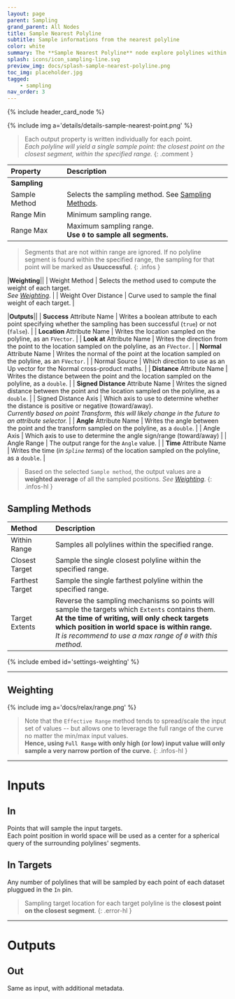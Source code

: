 ```yaml
---
layout: page
parent: Sampling
grand_parent: All Nodes
title: Sample Nearest Polyline
subtitle: Sample informations from the nearest polyline
color: white
summary: The **Sample Nearest Polyline** node explore polylines within a range using various methods. Define sampling range, weight targets, and obtain useful attributes.
splash: icons/icon_sampling-line.svg
preview_img: docs/splash-sample-nearest-polyline.png
toc_img: placeholder.jpg
tagged: 
    - sampling
nav_order: 3
---
```


{% include header_card_node %}

{% include img a='details/details-sample-nearest-point.png' %} 

> Each output property is written individually for each point.  
> *Each polyline will yield a single sample point: the closest point on the closest segment, within the specified range.*
{: .comment }

| Property       | Description          |
|:-------------|:------------------|
|**Sampling**||
| Sample Method          | Selects the sampling method. See [Sampling Methods](#sampling-methods). |
| Range Min          | Minimum sampling range. |
| Range Max          | Maximum sampling range.<br>**Use `0` to sample all segments.** |

> Segments that are not within range are ignored.
> If no polyline segment is found within the specified range, the sampling for that point will be marked as **Usuccessful**.
{: .infos }

|**Weighting**||
| Weight Method          | Selects the method used to compute the weight of each target.<br>*See [Weighting](#weighting)*. |
| Weight Over Distance          | Curve used to sample the final weight of each target. |

|**Outputs**||
| **Success** Attribute Name     | Writes a boolean attribute to each point specifying whether the sampling has been successful (`true`) or not (`false`). |
| **Location** Attribute Name     | Writes the location sampled on the polyline, as an `FVector`. |
| **Look at** Attribute Name     | Writes the direction from the point to the location sampled on the polyline, as an `FVector`. |
| **Normal** Attribute Name     | Writes the normal of the point at the location sampled on the polyline, as an `FVector`. |
| Normal Source | Which direction to use as an Up vector for the Normal cross-product maths. |
| **Distance** Attribute Name     | Writes the distance between the point and the location sampled on the polyline, as a `double`. |
| **Signed Distance** Attribute Name     | Writes the signed distance between the point and the location sampled on the polyline, as a `double`. |
| Signed Distance Axis | Which axis to use to determine whether the distance is positive or negative (toward/away).<br>*Currently based on point Transform, this will likely change in the future to an attribute selector.* |
| **Angle** Attribute Name     | Writes the angle between the point and the transform sampled on the polyline, as a `double`. |
| Angle Axis | Which axis to use to determine the angle sign/range (toward/away) |
| Angle Range | The output range for the `Angle` value. |
| **Time** Attribute Name     | Writes the time (*in `Spline` terms*) of the location sampled on the polyline, as a `double`. |

> Based on the selected `Sample method`, the output values are a **weighted average** of all the sampled positions. 
> *See [Weighting](#weighting)*.
{: .infos-hl }

## Sampling Methods

| Method       | Description          |
|:-------------|:------------------|
| Within Range          | Samples all polylines within the specified range. |
| Closest Target          | Sample the single closest polyline within the specified range. |
| Farthest Target          | Sample the single farthest polyline within the specified range. |
| Target Extents          | Reverse the sampling mechanisms so points will sample the targets which `Extents` contains them.<br>**At the time of writing, will only check targets which position in world space is within range.**<br>*It is recommend to use a max range of `0` with this method.* |

{% include embed id='settings-weighting' %}

---
## Weighting

{% include img a='docs/relax/range.png' %} 

> Note that the `Effective Range` method tends to spread/scale the input set of values -- but allows one to leverage the full range of the curve no matter the min/max input values.  
> **Hence, using `Full Range` with only high (or low) input value will only sample a very narrow portion of the curve.**
{: .infos-hl }

---
# Inputs
## In
Points that will sample the input targets.  
Each point position in world space will be used as a center for a spherical query of the surrounding polylines' segments. 

## In Targets
Any number of polylines that will be sampled by each point of each dataset pluggued in the `In` pin.

> Sampling target location for each target polyline is the **closest point on the closest segment**.
{: .error-hl }

---
# Outputs
## Out
Same as input, with additional metadata.